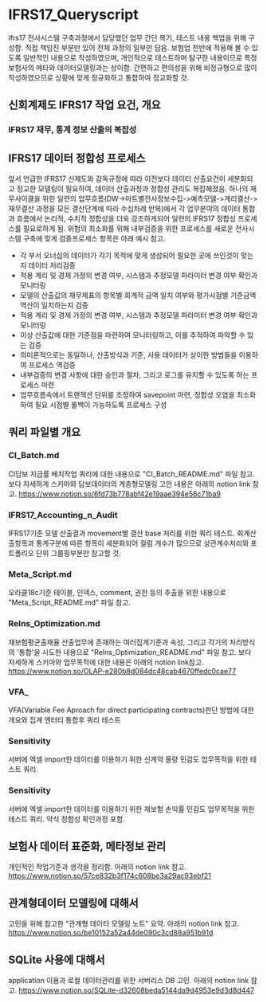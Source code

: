 # IFRS17_Queryscript

ifrs17 전사시스템 구축과정에서 담당했던 업무 간단 복기, 테스트 내용 백업을 위해 구성함. 직접 책임진 부분만 있어 전체 과정의 일부만 담음.
보험업 전반에 적용해 볼 수 있도록 일반적인 내용으로 작성하였으며, 개인적으로 테스트하며 탐구한 내용이므로 특정 보험사의 메타와 데이터모델링과는 상이함.
간편하고 편의성을 위해 비정규형으로 많이 작성하였으므로 상황에 맞게 정규화하고 통합하여 정교화할 것.

## 신회계제도 IFRS17 작업 요건, 개요

### IFRS17 재무, 통계 정보 산출의 복잡성

### 



## IFRS17 데이터 정합성 프로세스

앞서 언급한 IFRS17 신제도와 감독규정에 따라 이전보다 데이터 산출요건이 세분화되고 정교한 모델링이 필요하여, 데이터 산출과정과 정합성 관리도 복잡해졌음.
하나의 재무사이클을 위한 일련의 업무흐름(DW->마트별전사정보수집->예측모델->계리결산->재무결산 과정을 모든 결산단계에 따라 수십차례 반복)에서 각 업무분야의 데이터 통합과 흐름에서 논리적, 수치적 정합성을 더욱 강조하게되어 일련의 IFRS17 정합성 프로세스를 필요로하게 됨.
위험의 최소화를 위해 내부검증을 위한 프로세스를 새로운 전사시스템 구축에 맞게 검증프로세스 항목은 아래 예시 참고.

- 각 부서 오너십의 데이터가 각기 목적에 맞게 생성되어 필요한 곳에 쓰인것이 맞는지 데이터 처리검증 
- 적용 계리 및 경제 가정의 변경 여부, 시스템과 추정모델 파라미터 변경 여부 확인과 모니터링
- 모델의 산출값의 재무제표의 항목별 회계적 금액 일치 여부와 평가시점별 기준금액 역산이 일치하는지 검증
- 적용 계리 및 경제 가정의 변경 여부, 시스템과 추정모델 파라미터 변경 여부 확인과 모니터링
- 이상 산출값에 대한 기준점을 마련하여 모니터링하고, 이를 추적하여 파악할 수 있는 검증
- 의미론적으로는 동일하나, 산출방식과 기준, 사용 데이터가 상이한 방법들을 이용하여 프로세스 역검증
- 내부검증의 변경 사항에 대한 승인과 절차, 그리고 로그를 유지할 수 있도록 하는 프로세스 마련
- 업무흐름속에서 트랜젝션 단위를 조정하여 savepoint 마련, 정합성 오염을 최소화하여 필요 시점별 롤백이 가능하도록 프로세스 구성


## 쿼리 파일별 개요

### CI_Batch.md
CI담보 지급률 배치작업 쿼리에 대한 내용으로 "CI_Batch_README.md" 파일 참고.
보다 자세하게 스키마와 담보데이터의 계층형모델링 고안 내용은 아래의 notion link 참고.
https://www.notion.so/6fd73b778abf42e19aae394e56c71ba9

### IFRS17_Accounting_n_Audit
IFRS17기준 모델 산출결과 movement별 결산 base 처리를 위한 쿼리 테스트. 
회계산출항목과 통계구분에 따른 항목이 세분화되어 컬럼 개수가 많으므로 상관계수처리와 포트폴리오 단위 그룹핑부분만 참고할 것.

### Meta_Script.md
오라클18c기준 테이블, 인덱스, comment, 권한 등의 추출을 위한 내용으로 "Meta_Script_README.md" 파일 참고.

### ReIns_Optimization.md
재보험평균출재율 산출업무에 존재하는 여러집계기준과 속성, 그리고 각기의 처리방식의 '통합'을 시도한 내용으로 "ReIns_Optimization_README.md" 파일 참고.
보다 자세하게 스키마와 업무목적에 대한 내용은 아래의 notion link참고.
https://www.notion.so/OLAP-e280b8d084dc48cab4670ffedc0cae77

### VFA_
VFA(Variable Fee Aproach for direct participating contracts)판단 방법에 대한 개요와 집계 엔터티 통합후 쿼리 테스트

### Sensitivity
서버에 엑셀 import한 데이터를 이용하기 위한 신계약 물량 민감도 업무목적을 위한 테스트 쿼리.

### Sensitivity
서버에 엑셀 import한 데이터를 이용하기 위한 재보험 손익률 민감도 업무목적을 위한 테스트 쿼리. 약식 정합성 확인과정 포함.


## 보험사 데이터 표준화, 메타정보 관리
개인적인 작업기준과 생각을 정리함. 아래의 notion link 참고.
https://www.notion.so/57ce832b3f174c608be3a29ac93ebf21


## 관계형데이터 모델링에 대해서
고민을 위해 참고한 "관계형 데이터 모델링 노트" 요약. 아래의 notion link 참고.
https://www.notion.so/be10152a52a44de090c3cd88a951b91d


## SQLite 사용에 대해서
application 이용과 로컬 데이터관리를 위한 서버리스 DB 고민. 아래의 notion link 참고.
https://www.notion.so/SQLite-d32608beda5144da9d4953e9d3d8d447


